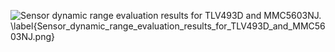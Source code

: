 ![Sensor dynamic range evaluation results for TLV493D and MMC5603NJ. \label{Sensor_dynamic_range_evaluation_results_for_TLV493D_and_MMC5603NJ.png}](./generated_images/border_Sensor_dynamic_range_evaluation_results_for_TLV493D_and_MMC5603NJ.png)

